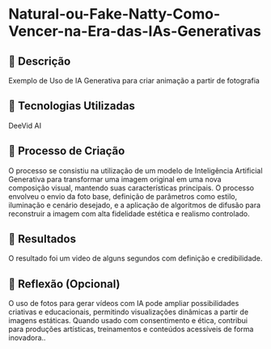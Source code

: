 # Natural-ou-Fake-Natty-Como-Vencer-na-Era-das-IAs-Generativas

## 📒 Descrição
Exemplo de Uso de IA Generativa para criar animação a partir de fotografia

## 🤖 Tecnologias Utilizadas
DeeVid AI

## 🧐 Processo de Criação
O processo se consistiu na utilização de um modelo de Inteligência Artificial Generativa para transformar uma imagem original em uma nova composição visual, mantendo suas características principais.
O processo envolveu o envio da foto base, definição de parâmetros como estilo, iluminação e cenário desejado, e a aplicação de algoritmos de difusão para reconstruir a imagem com alta fidelidade estética e realismo controlado.

## 🚀 Resultados
O resultado foi um video de alguns segundos com definição e credibilidade.

## 💭 Reflexão (Opcional)
O uso de fotos para gerar vídeos com IA pode ampliar possibilidades criativas e educacionais, permitindo visualizações dinâmicas a partir de imagens estáticas.
Quando usado com consentimento e ética, contribui para produções artísticas, treinamentos e conteúdos acessíveis de forma inovadora..

